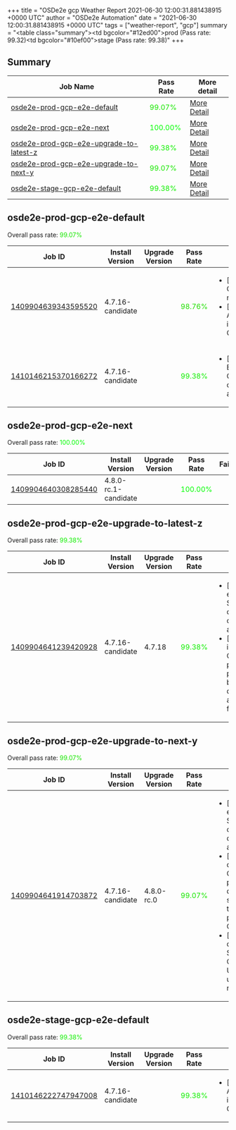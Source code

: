 +++
title = "OSDe2e gcp Weather Report 2021-06-30 12:00:31.881438915 +0000 UTC"
author = "OSDe2e Automation"
date = "2021-06-30 12:00:31.881438915 +0000 UTC"
tags = ["weather-report", "gcp"]
summary = "<table class=\"summary\"><tr><td bgcolor=\"#12ed00\"></td><td>prod (Pass rate: 99.32)</td></tr><tr><td bgcolor=\"#10ef00\"></td><td>stage (Pass rate: 99.38)</td></tr></table>"
+++
## Summary

| Job Name | Pass Rate | More detail |
|----------|-----------|-------------|
|[osde2e-prod-gcp-e2e-default](https://prow.ci.openshift.org/?job=osde2e-prod-gcp-e2e-default)| <span style="color:#18e700;">99.07%</span>|[More Detail](#osde2e-prod-gcp-e2e-default)|
|[osde2e-prod-gcp-e2e-next](https://prow.ci.openshift.org/?job=osde2e-prod-gcp-e2e-next)| <span style="color:#01fe00;">100.00%</span>|[More Detail](#osde2e-prod-gcp-e2e-next)|
|[osde2e-prod-gcp-e2e-upgrade-to-latest-z](https://prow.ci.openshift.org/?job=osde2e-prod-gcp-e2e-upgrade-to-latest-z)| <span style="color:#10ef00;">99.38%</span>|[More Detail](#osde2e-prod-gcp-e2e-upgrade-to-latest-z)|
|[osde2e-prod-gcp-e2e-upgrade-to-next-y](https://prow.ci.openshift.org/?job=osde2e-prod-gcp-e2e-upgrade-to-next-y)| <span style="color:#18e700;">99.07%</span>|[More Detail](#osde2e-prod-gcp-e2e-upgrade-to-next-y)|
|[osde2e-stage-gcp-e2e-default](https://prow.ci.openshift.org/?job=osde2e-stage-gcp-e2e-default)| <span style="color:#10ef00;">99.38%</span>|[More Detail](#osde2e-stage-gcp-e2e-default)|



## osde2e-prod-gcp-e2e-default

Overall pass rate: <span style="color:#18e700;">99.07%</span>

| Job ID | Install Version | Upgrade Version | Pass Rate | Failures |
|--------|-----------------|-----------------|-----------|----------|
[1409904639343595520](https://prow.ci.openshift.org/view/gs/origin-ci-test/logs/osde2e-prod-gcp-e2e-default/1409904639343595520) | 4.7.16-candidate |  | <span style="color:#20df00;">98.76%</span>|<ul><li>[install] [Suite: e2e] Cluster state should have no alerts</li><li>[install] [Suite: operators] AlertmanagerInhibitions inhibits ClusterOperatorDegraded</li></ul>
[1410146215370166272](https://prow.ci.openshift.org/view/gs/origin-ci-test/logs/osde2e-prod-gcp-e2e-default/1410146215370166272) | 4.7.16-candidate |  | <span style="color:#10ef00;">99.38%</span>|<ul><li>[install] [Suite: e2e] Encrypted Storage in GCP clusters can be created by dedicated admins</li></ul>



## osde2e-prod-gcp-e2e-next

Overall pass rate: <span style="color:#01fe00;">100.00%</span>

| Job ID | Install Version | Upgrade Version | Pass Rate | Failures |
|--------|-----------------|-----------------|-----------|----------|
[1409904640308285440](https://prow.ci.openshift.org/view/gs/origin-ci-test/logs/osde2e-prod-gcp-e2e-next/1409904640308285440) | 4.8.0-rc.1-candidate |  | <span style="color:#01fe00;">100.00%</span>|



## osde2e-prod-gcp-e2e-upgrade-to-latest-z

Overall pass rate: <span style="color:#10ef00;">99.38%</span>

| Job ID | Install Version | Upgrade Version | Pass Rate | Failures |
|--------|-----------------|-----------------|-----------|----------|
[1409904641239420928](https://prow.ci.openshift.org/view/gs/origin-ci-test/logs/osde2e-prod-gcp-e2e-upgrade-to-latest-z/1409904641239420928) | 4.7.16-candidate | 4.7.18 | <span style="color:#10ef00;">99.38%</span>|<ul><li>[upgrade] [Suite: e2e] Encrypted Storage in GCP clusters can be created by dedicated admins</li><li>[upgrade] [Suite: informing] CloudIngressOperator publishingstrategy-public-private should be able to toggle the default applicationingress from public to private</li></ul>



## osde2e-prod-gcp-e2e-upgrade-to-next-y

Overall pass rate: <span style="color:#18e700;">99.07%</span>

| Job ID | Install Version | Upgrade Version | Pass Rate | Failures |
|--------|-----------------|-----------------|-----------|----------|
[1409904641914703872](https://prow.ci.openshift.org/view/gs/origin-ci-test/logs/osde2e-prod-gcp-e2e-upgrade-to-next-y/1409904641914703872) | 4.7.16-candidate | 4.8.0-rc.0 | <span style="color:#18e700;">99.07%</span>|<ul><li>[upgrade] [Suite: e2e] Encrypted Storage in GCP clusters can be created by dedicated admins</li><li>[upgrade] [Suite: operators] CloudIngressOperator publishingstrategies dedicated admin should not be allowed to manage publishingstrategies CR</li><li>[upgrade] [Suite: operators] [OSD] Splunk Forwarder Operator Operator Upgrade should upgrade from the replaced version</li></ul>



## osde2e-stage-gcp-e2e-default

Overall pass rate: <span style="color:#10ef00;">99.38%</span>

| Job ID | Install Version | Upgrade Version | Pass Rate | Failures |
|--------|-----------------|-----------------|-----------|----------|
[1410146222747947008](https://prow.ci.openshift.org/view/gs/origin-ci-test/logs/osde2e-stage-gcp-e2e-default/1410146222747947008) | 4.7.16-candidate |  | <span style="color:#10ef00;">99.38%</span>|<ul><li>[install] [Suite: operators] AlertmanagerInhibitions inhibits ClusterOperatorDegraded</li></ul>





